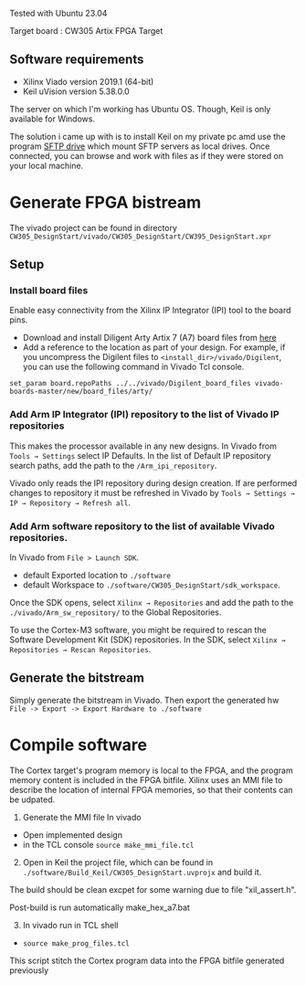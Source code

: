 
Tested with Ubuntu 23.04

Target board : CW305 Artix FPGA Target 
## Software requirements
- Xilinx Viado version 2019.1 (64-bit)
- Keil uVision version 5.38.0.0

The server on which I'm working has Ubuntu OS. Though, Keil is only available for Windows.

The solution i came up with is to install Keil on my private pc amd use the program [SFTP drive](https://www.nsoftware.com/sftpdrive?gad_source=1&gclid=EAIaIQobChMI18yxtLzrggMVX5aDBx1uvgIREAAYASAAEgKqJPD_BwE) which mount SFTP servers as local drives. Once connected, you can browse and work with files as if they were stored on your local machine. 

# Generate FPGA bistream
The vivado project can be found in directory `CW305_DesignStart/vivado/CW305_DesignStart/CW395_DesignStart.xpr`
## Setup
### Install board files
Enable easy connectivity from the Xilinx IP Integrator (IPI) tool to the board pins.
- Download and install Diligent Arty Artix 7 (A7) board files from [here](https://reference.digilentinc.com/learn/software/tutorials/vivado-board-files/start)
- Add a reference to the location as part of your design. For example, if you uncompress the Digilent files to  `<install_dir>/vivado/Digilent`, you can use the following command in Vivado Tcl console.
~~~
set_param board.repoPaths ../../vivado/Digilent_board_files vivado-boards-master/new/board_files/arty/
~~~
### Add Arm IP Integrator (IPI) repository to the list of Vivado IP repositories 
This makes the processor available in any new designs.
In Vivado from `Tools → Settings` select IP Defaults. In the list of Default IP repository search paths, add the path to the `/Arm_ipi_repository`.

Vivado only reads the IPI repository during design creation. If are performed changes to repository it must be refreshed in Vivado by `Tools → Settings → IP → Repository → Refresh all`.
### Add Arm software repository to the list of available Vivado repositories.
In Vivado from `File > Launch SDK`.

- default Exported location to `./software` 
- default Workspace to `./software/CW305_DesignStart/sdk_workspace`.

Once the SDK opens, select `Xilinx → Repositories` and add the path to the `./vivado/Arm_sw_repository/` to the Global Repositories.

To use the Cortex-M3 software, you might be required to rescan the Software Development Kit (SDK) repositories. In the SDK, select `Xilinx → Repositories → Rescan Repositories`.
## Generate the bitstream
Simply generate the bitstream in Vivado. Then export the generated hw `File -> Export -> Export Hardware to ./software`

# Compile software
The Cortex target's program memory is local to the FPGA, and the program memory content is included in the FPGA bitfile.
Xilinx uses an MMI file to describe the location of internal FPGA memories, so that their contents can be udpated.
1. Generate the MMI file
In vivado
- Open implemented design 
- in the TCL console `source make_mmi_file.tcl`
2. Open in Keil the project file, which can be found in `./software/Build_Keil/CW305_DesignStart.uvprojx` and build it.

The build should be clean excpet for some warning due to file "xil_assert.h".

Post-build is run automatically make_hex_a7.bat 

3. In vivado run in TCL shell
- `source make_prog_files.tcl`

This script stitch the Cortex program data into the FPGA bitfile generated previously